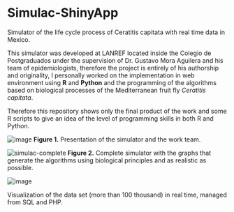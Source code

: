# Simulac-ShinyApp
Simulator of the life cycle process of Ceratitis capitata with real time data in Mexico.

This simulator was developed at LANREF located inside the Colegio de Postgraduados under the supervision of Dr. Gustavo Mora Aguilera and his team of epidemiologists, therefore the project is entirely of his authorship and originality, I personally worked on the implementation in web environment using **R** and **Python** and the programming of the algorithms based on biological processes of the Mediterranean fruit fly *Ceratitis capitata*.

Therefore this repository shows only the final product of the work and some R scripts to give an idea of the level of programming skills in both R and Python.

![image](https://github.com/13260618/Simulac-ShinyApp/assets/111941844/c8191aa7-1753-4c27-b3a1-042eb6f18fb5)
**Figure 1.**  Presentation of the simulator and the work team.

![simulac-complete](https://github.com/13260618/Simulac-ShinyApp/assets/111941844/522adf31-79c5-4948-b447-91d439f90f49)
**Figure 2.** Complete simulator with the graphs that generate the algorithms using biological principles and as realistic as possible.

![image](https://github.com/13260618/Simulac-ShinyApp/assets/111941844/0b8db6eb-cb30-4a71-bce2-fddb902929c2)

Visualization of the data set (more than 100 thousand) in real time, managed from SQL and PHP.
